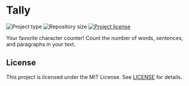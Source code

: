 # Tally
![](https://img.shields.io/badge/type-HTML-orange.svg "Project type")
![](https://img.shields.io/github/repo-size/jerboa88/Tally.svg "Repository size")
[![](https://img.shields.io/github/license/jerboa88/Tally.svg "Project license")](LICENSE)


Your favorite character counter! Count the number of words, sentences, and paragraphs in your text.


## License
This project is licensed under the MIT License. See [LICENSE](LICENSE) for details.
